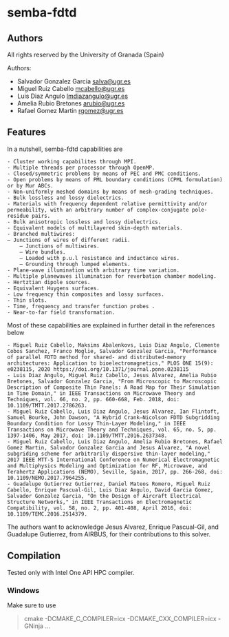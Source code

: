 # semba-fdtd
## Authors
All rights reserved by the University of Granada (Spain)

Authors: 
- Salvador Gonzalez Garcia <salva@ugr.es>
- Miguel Ruiz Cabello <mcabello@ugr.es>
- Luis Diaz Angulo <lmdiazangulo@ugr.es>
- Amelia Rubio Bretones <arubio@ugr.es>
- Rafael Gomez Martin <rgomez@ugr.es>

## Features
In a nutshell, semba-fdtd capabilities are

	- Cluster working capabilites through MPI.
	- Multiple threads per processor through OpenMP.
	- Closed/symmetric problems by means of PEC and PMC conditions.
	- Open problems by means of PML boundary conditions (CPML formulation) or by Mur ABCs.
	- Non-uniformly meshed domains by means of mesh-grading techniques.
	- Bulk lossless and lossy dielectrics.
	- Materials with frequency dependent relative permittivity and/or permeability, with an arbitrary number of complex-conjugate pole-residue pairs.
	- Bulk anisotropic lossless and lossy dielectrics.
	- Equivalent models of multilayered skin-depth materials.
	- Branched multiwires: 
	– Junctions of wires of different radii.
    	– Junctions of multiwires.
    	– Wire bundles.
    	– Loaded with p.u.l resistance and inductance wires.
    	– Grounding through lumped elements.
	- Plane-wave illumination with arbitrary time variation.
	- Multiple planewaves illumination for reverbation chamber modeling.
	- Hertztian dipole sources.
	- Equivalent Huygens surfaces.
	- Low frequency thin composites and lossy surfaces.
	- Thin slots.
	- Time, frequency and transfer function probes .
	- Near-to-far field transformation.

Most of these capabilities are explained in further detail in the references below

	- Miguel Ruiz Cabello, Maksims Abalenkovs, Luis Diaz Angulo, Clemente Cobos Sanchez, Franco Moglie, Salvador Gonzalez Garcia, "Performance of parallel FDTD method for shared- and distributed-memory architectures: Application to bioelectromagnetics," PLOS ONE 15(9): e0238115, 2020 https://doi.org/10.1371/journal.pone.0238115
	- Luis Diaz Angulo, Miguel Ruiz Cabello, Jesus Alvarez, Amelia Rubio Bretones, Salvador Gonzalez Garcia, "From Microscopic to Macroscopic Description of Composite Thin Panels: A Road Map for Their Simulation in Time Domain," in IEEE Transactions on Microwave Theory and Techniques, vol. 66, no. 2, pp. 660-668, Feb. 2018, doi: 10.1109/TMTT.2017.2786263.
	- Miguel Ruiz Cabello, Luis Diaz Angulo, Jesus Alvarez, Ian Flintoft, Samuel Bourke, John Dawson, "A Hybrid Crank–Nicolson FDTD Subgridding Boundary Condition for Lossy Thin-Layer Modeling," in IEEE Transactions on Microwave Theory and Techniques, vol. 65, no. 5, pp. 1397-1406, May 2017, doi: 10.1109/TMTT.2016.2637348.
	- Miguel Ruiz Cabello, Luis Diaz Angulo, Amelia Rubio Bretones, Rafael Gomez Martin, Salvador Gonzalez Garcia and Jesus Alvarez, "A novel subgriding scheme for arbitrarily dispersive thin-layer modeling," 2017 IEEE MTT-S International Conference on Numerical Electromagnetic and Multiphysics Modeling and Optimization for RF, Microwave, and Terahertz Applications (NEMO), Seville, Spain, 2017, pp. 266-268, doi: 10.1109/NEMO.2017.7964255.
	- Guadalupe Gutierrez Gutierrez, Daniel Mateos Romero, Miguel Ruiz Cabello, Enrique Pascual-Gil, Luis Diaz Angulo, David Garcia Gomez, Salvador Gonzalez Garcia, "On the Design of Aircraft Electrical Structure Networks," in IEEE Transactions on Electromagnetic Compatibility, vol. 58, no. 2, pp. 401-408, April 2016, doi: 10.1109/TEMC.2016.2514379.

The authors want to acknowledge Jesus Alvarez, Enrique Pascual-Gil, and Guadalupe Gutierrez, from AIRBUS, for their contributions to this solver.

## Compilation
Tested only with Intel One API HPC compiler.
### Windows
Make sure to use
> cmake -DCMAKE_C_COMPILER=icx -DCMAKE_CXX_COMPILER=icx -GNinja … 

